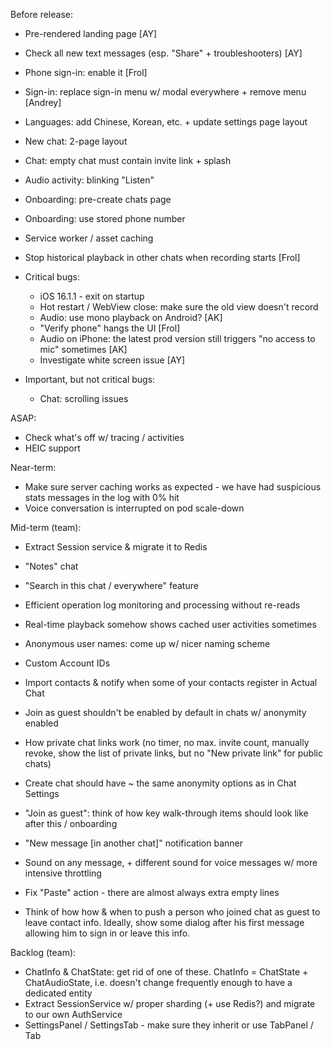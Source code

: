 Before release:

- Pre-rendered landing page [AY]
- Check all new text messages (esp. "Share" + troubleshooters) [AY]
- Phone sign-in: enable it [Frol]
- Sign-in: replace sign-in menu w/ modal everywhere + remove menu [Andrey]
- Languages: add Chinese, Korean, etc. + update settings page layout 
- New chat: 2-page layout
- Chat: empty chat must contain invite link + splash
- Audio activity: blinking "Listen"
- Onboarding: pre-create chats page
- Onboarding: use stored phone number
- Service worker / asset caching
- Stop historical playback in other chats when recording starts [Frol]

- Critical bugs:
  - iOS 16.1.1 - exit on startup 
  - Hot restart / WebView close: make sure the old view doesn't record
  - Audio: use mono playback on Android? [AK]
  - "Verify phone" hangs the UI [Frol]
  - Audio on iPhone: the latest prod version still triggers "no access to mic" sometimes [AK]
  - Investigate white screen issue [AY] 
- Important, but not critical bugs:
  - Chat: scrolling issues

ASAP:

- Check what's off w/ tracing / activities
- HEIC support

Near-term:

- Make sure server caching works as expected - we have had suspicious stats messages in the log with 0% hit
- Voice conversation is interrupted on pod scale-down

Mid-term (team):

- Extract Session service & migrate it to Redis
- "Notes" chat
- "Search in this chat / everywhere" feature
- Efficient operation log monitoring and processing without re-reads
- Real-time playback somehow shows cached user activities sometimes
- Anonymous user names: come up w/ nicer naming scheme
- Custom Account IDs
- Import contacts & notify when some of your contacts register in Actual Chat

- Join as guest shouldn't be enabled by default in chats w/ anonymity enabled
- How private chat links work (no timer, no max. invite count, manually revoke, show the list of private links, but no "New private link" for public chats)
- Create chat should have ~ the same anonymity options as in Chat Settings
- "Join as guest": think of how key walk-through items should look like after this / onboarding
- "New message [in another chat]" notification banner
- Sound on any message, + different sound for voice messages w/ more intensive throttling
- Fix "Paste" action - there are almost always extra empty lines
- Think of how how & when to push a person who joined chat as guest to leave contact info. Ideally, show some dialog after his first message allowing him to sign in or leave this info.

Backlog (team):

- ChatInfo & ChatState: get rid of one of these. ChatInfo = ChatState + ChatAudioState, i.e. doesn't change frequently enough to have a dedicated entity
- Extract SessionService w/ proper sharding (+ use Redis?) and migrate to our own AuthService
- SettingsPanel / SettingsTab - make sure they inherit or use TabPanel / Tab
